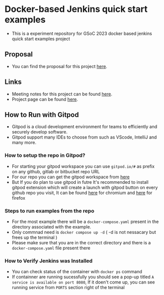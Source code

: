 # Docker-based Jenkins quick start examples

* This is a experiment repository for GSoC 2023 docker based jenkins quick start examples project 

## Proposal

* You can find the proposal for this project [here](https://docs.google.com/document/d/1ZpPihadYqpAvR20rxZkTD2SVpf34E6YMzg6opU6yHAg/edit#heading=h.lntg56ljm653).

## Links

* Meeting notes for this project can be found [here](https://docs.google.com/document/d/1yij9OvM2_92My3vqjn6u8ABHjXcyy0a7O6oM30b6ctM/edit).
* Project page can be found [here](https://www.jenkins.io/projects/gsoc/2023/projects/docker-compose-build/).

## How to Run with Gitpod  
* Gitpod is a cloud development environment for teams to efficiently and securely develop software.
* Gitpod support many IDEs to choose from such as VScode, IntelliJ and many more.  

 ### How to setup the repo in Gitpod?
* For starting your gitpod workspace you can use `gitpod.io/#` as prefix on any github, gitlab or bitbucket repo URL
* For our repo you can get the gitpod workspace from [here](https://gitpod.io/#https://github.com/ash-sxn/GSoC-2023-docker-based-quickstart)  
* But If you do plan to use gitpod in futre It's recommended to install gitpod extension which will create a launch with gitpod button on every github repo you visit, It can be found [here](https://chrome.google.com/webstore/detail/gitpod-online-ide/dodmmooeoklaejobgleioelladacbeki) for chromium and [here](https://addons.mozilla.org/firefox/addon/gitpod/) for firefox 
### Steps to run examples from the repo
* For the most example there will be a `docker-compose.yaml` present in the directory associated with the example.
* Only commnad need is `docker compose up -d` ( -d is not nessacary but frees up the terminal ) 
* Please make sure that  you are in the correct directory and there is a `docker-compose.yaml` file present there
### How to Verify Jenkins was Installed 
* You can check status of the container with `docker ps` command 
* If containner are running sucessfully you should see a pop-up titled `A service is available on port 8080`, If it doen't come up, you can see running service from `PORTS` section right of the terminal 